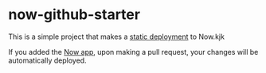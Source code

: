 # now-github-starter

This is a simple project that makes a [static deployment](https://zeit.co/docs/deployment-types/static)
to Now.kjk

If you added the [Now app](https://github.com/apps/now), upon
making a pull request, your changes will be automatically deployed.
